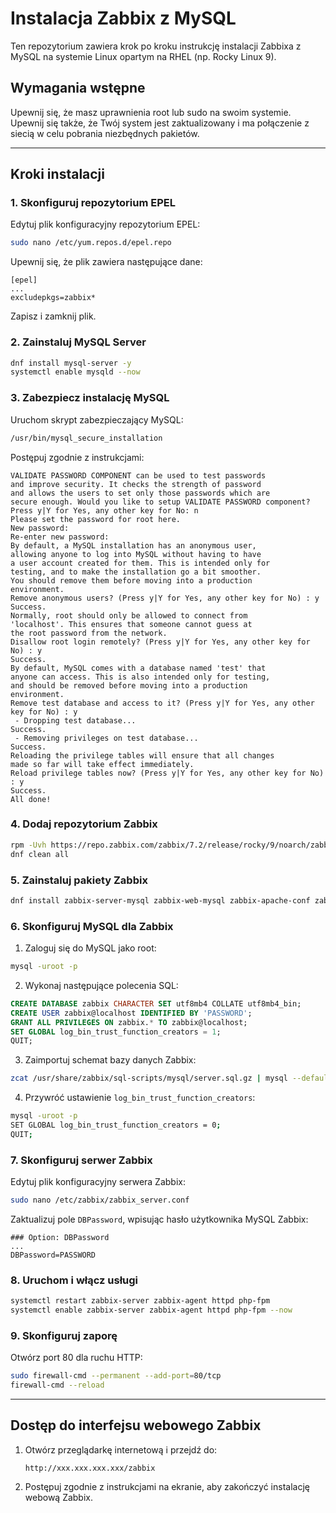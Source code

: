 # Instalacja Zabbix z MySQL

Ten repozytorium zawiera krok po kroku instrukcję instalacji Zabbixa z MySQL na systemie Linux opartym na RHEL (np. Rocky Linux 9).

## Wymagania wstępne

Upewnij się, że masz uprawnienia root lub sudo na swoim systemie. Upewnij się także, że Twój system jest zaktualizowany i ma połączenie z siecią w celu pobrania niezbędnych pakietów.

---

## Kroki instalacji

### 1. Skonfiguruj repozytorium EPEL

Edytuj plik konfiguracyjny repozytorium EPEL:

```bash
sudo nano /etc/yum.repos.d/epel.repo
```

Upewnij się, że plik zawiera następujące dane:

```
[epel]
...
excludepkgs=zabbix*
```

Zapisz i zamknij plik.

### 2. Zainstaluj MySQL Server

```bash
dnf install mysql-server -y
systemctl enable mysqld --now
```

### 3. Zabezpiecz instalację MySQL

Uruchom skrypt zabezpieczający MySQL:

```bash
/usr/bin/mysql_secure_installation
```

Postępuj zgodnie z instrukcjami:
```
VALIDATE PASSWORD COMPONENT can be used to test passwords
and improve security. It checks the strength of password
and allows the users to set only those passwords which are
secure enough. Would you like to setup VALIDATE PASSWORD component?
Press y|Y for Yes, any other key for No: n
Please set the password for root here.
New password:
Re-enter new password:
By default, a MySQL installation has an anonymous user,
allowing anyone to log into MySQL without having to have
a user account created for them. This is intended only for
testing, and to make the installation go a bit smoother.
You should remove them before moving into a production
environment.
Remove anonymous users? (Press y|Y for Yes, any other key for No) : y
Success.
Normally, root should only be allowed to connect from
'localhost'. This ensures that someone cannot guess at
the root password from the network.
Disallow root login remotely? (Press y|Y for Yes, any other key for No) : y
Success.
By default, MySQL comes with a database named 'test' that
anyone can access. This is also intended only for testing,
and should be removed before moving into a production
environment.
Remove test database and access to it? (Press y|Y for Yes, any other key for No) : y
 - Dropping test database...
Success.
 - Removing privileges on test database...
Success.
Reloading the privilege tables will ensure that all changes
made so far will take effect immediately.
Reload privilege tables now? (Press y|Y for Yes, any other key for No) : y
Success.
All done!
```
### 4. Dodaj repozytorium Zabbix

```bash
rpm -Uvh https://repo.zabbix.com/zabbix/7.2/release/rocky/9/noarch/zabbix-release-latest-7.2.el9.noarch.rpm
dnf clean all
```

### 5. Zainstaluj pakiety Zabbix

```bash
dnf install zabbix-server-mysql zabbix-web-mysql zabbix-apache-conf zabbix-sql-scripts zabbix-selinux-policy zabbix-agent -y
```

### 6. Skonfiguruj MySQL dla Zabbix

1. Zaloguj się do MySQL jako root:

```bash
mysql -uroot -p
```

2. Wykonaj następujące polecenia SQL:

```sql
CREATE DATABASE zabbix CHARACTER SET utf8mb4 COLLATE utf8mb4_bin;
CREATE USER zabbix@localhost IDENTIFIED BY 'PASSWORD';
GRANT ALL PRIVILEGES ON zabbix.* TO zabbix@localhost;
SET GLOBAL log_bin_trust_function_creators = 1;
QUIT;
```

3. Zaimportuj schemat bazy danych Zabbix:

```bash
zcat /usr/share/zabbix/sql-scripts/mysql/server.sql.gz | mysql --default-character-set=utf8mb4 -uzabbix -p zabbix
```

4. Przywróć ustawienie `log_bin_trust_function_creators`:

```bash
mysql -uroot -p
SET GLOBAL log_bin_trust_function_creators = 0;
QUIT;
```

### 7. Skonfiguruj serwer Zabbix

Edytuj plik konfiguracyjny serwera Zabbix:

```bash
sudo nano /etc/zabbix/zabbix_server.conf
```

Zaktualizuj pole `DBPassword`, wpisując hasło użytkownika MySQL Zabbix:

```
### Option: DBPassword
...
DBPassword=PASSWORD
```

### 8. Uruchom i włącz usługi

```bash
systemctl restart zabbix-server zabbix-agent httpd php-fpm
systemctl enable zabbix-server zabbix-agent httpd php-fpm --now
```

### 9. Skonfiguruj zaporę

Otwórz port 80 dla ruchu HTTP:

```bash
sudo firewall-cmd --permanent --add-port=80/tcp
firewall-cmd --reload
```

---

## Dostęp do interfejsu webowego Zabbix

1. Otwórz przeglądarkę internetową i przejdź do:
   ```
   http://xxx.xxx.xxx.xxx/zabbix
   ```
2. Postępuj zgodnie z instrukcjami na ekranie, aby zakończyć instalację webową Zabbix.

